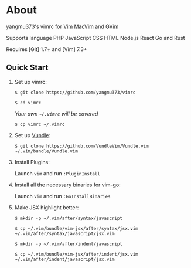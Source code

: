 # About


yangmu373's vimrc for [Vim](http://www.vim.org) [MacVim](https://github.com/macvim-dev/macvim) and [GVim](http://www.vim.org)

Supports language PHP JavaScript CSS HTML Node.js React Go and Rust

Requires [Git] 1.7+ and [Vim] 7.3+

## Quick Start

1. Set up vimrc:

   `$ git clone https://github.com/yangmu373/vimrc`

   `$ cd vimrc`

   *Your own `~/.vimrc` will be covered*

   `$ cp vimrc ~/.vimrc`

2. Set up [Vundle](https://github.com/VundleVim/Vundle.vim):

   `$ git clone https://github.com/VundleVim/Vundle.vim ~/.vim/bundle/Vundle.vim`

3. Install Plugins:

   Launch `vim` and run `:PluginInstall`

4. Install all the necessary binaries for vim-go:

   Launch `vim` and run `:GoInstallBinaries`

5. Make JSX highlight better:

   `$ mkdir -p ~/.vim/after/syntax/javascript`

   `$ cp ~/.vim/bundle/vim-jsx/after/syntax/jsx.vim ~/.vim/after/syntax/javascript/jsx.vim`

   `$ mkdir -p ~/.vim/after/indent/javascript`

   `$ cp ~/.vim/bundle/vim-jsx/after/indent/jsx.vim ~/.vim/after/indent/javascript/jsx.vim`
